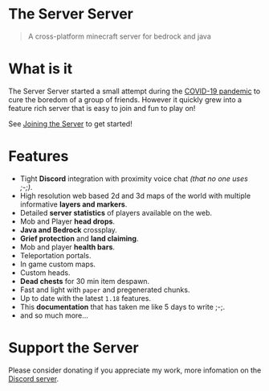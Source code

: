 # The Server Server
>A cross-platform minecraft server for bedrock and java
# What is it
The Server Server started a small attempt during the [COVID-19 pandemic](https://en.wikipedia.org/wiki/COVID-19_pandemic) to cure the boredom of a group of friends. However it quickly grew into a feature rich server that is easy to join and fun to play on!

See [Joining the Server](joining.md) to get started!

# Features
- Tight **Discord** integration with proximity voice chat *(that no one uses ;-;)*.
- High resolution web based 2d and 3d maps of the world with multiple informative **layers and markers**.
- Detailed **server statistics** of players available on the web.
- Mob and Player **head drops**.
- **Java and Bedrock** crossplay.
- **Grief protection** and **land claiming**.
- Mob and player **health bars**.
- Teleportation portals.
- In game custom maps.
- Custom heads.
- **Dead chests** for 30 min item despawn.
- Fast and light with `paper` and pregenerated chunks.
- Up to date with the latest `1.18` features.
- This **documentation** that has taken me like 5 days to write ;-;.
- and so much more...

# Support the Server
Please consider donating if you appreciate my work, more infomation on the [Discord server](https://discord.gg/DN6SHSQPqA).